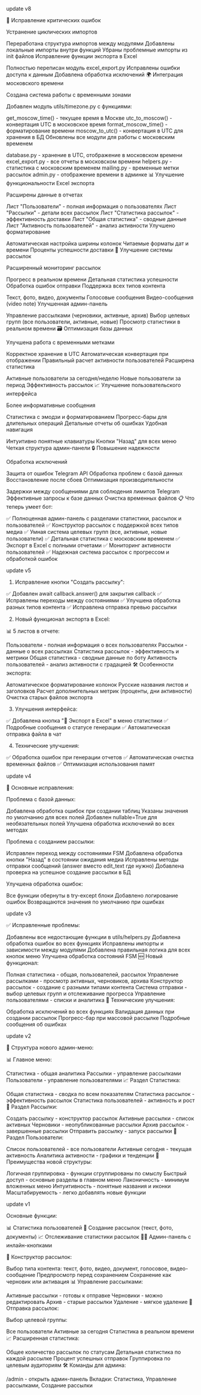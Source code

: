 update v8

🔧 Исправление критических ошибок

Устранение циклических импортов

Переработана структура импортов между модулями
Добавлены локальные импорты внутри функций
Убраны проблемные импорты из init файлов
Исправление функции экспорта в Excel

Полностью переписан модуль excel_export.py
Исправлены ошибки доступа к данным
Добавлена обработка исключений
🌍 Интеграция московского времени

Создана система работы с временными зонами

Добавлен модуль utils/timezone.py с функциями:

get_moscow_time() - текущее время в Москве
utc_to_moscow() - конвертация UTC в московское время
format_moscow_time() - форматирование времени
moscow_to_utc() - конвертация в UTC для хранения в БД
Обновлены все модули для работы с московским временем

database.py - хранение в UTC, отображение в московском времени
excel_export.py - все отчеты в московском времени
helpers.py - статистика с московским временем
mailing.py - временные метки рассылок
admin.py - отображение времени в админке
📊 Улучшение функциональности Excel экспорта

Расширены данные в отчетах

Лист "Пользователи" - полная информация о пользователях
Лист "Рассылки" - детали всех рассылок
Лист "Статистика рассылок" - эффективность доставки
Лист "Общая статистика" - сводные данные
Лист "Активность пользователей" - анализ активности
Улучшено форматирование

Автоматическая настройка ширины колонок
Читаемые форматы дат и времени
Проценты успешности доставки
🚀 Улучшение системы рассылок

Расширенный мониторинг рассылок

Прогресс в реальном времени
Детальная статистика успешности
Обработка ошибок отправки
Поддержка всех типов контента

Текст, фото, видео, документы
Голосовые сообщения
Видео-сообщения (video note)
Улучшенная админ-панель

Управление рассылками (черновики, активные, архив)
Выбор целевых групп (все пользователи, активные, новые)
Просмотр статистики в реальном времени
🗃️ Оптимизация базы данных

Улучшена работа с временными метками

Корректное хранение в UTC
Автоматическая конвертация при отображении
Правильный расчет активности пользователей
Расширена статистика

Активные пользователи за сегодня/неделю
Новые пользователи за период
Эффективность рассылок
📈 Улучшение пользовательского интерфейса

Более информативные сообщения

Статистика с эмодзи и форматированием
Прогресс-бары для длительных операций
Детальные отчеты об ошибках
Удобная навигация

Интуитивно понятные клавиатуры
Кнопки "Назад" для всех меню
Четкая структура админ-панели
🔒 Повышение надежности

Обработка исключений

Защита от ошибок Telegram API
Обработка проблем с базой данных
Восстановление после сбоев
Оптимизация производительности

Задержки между сообщениями для соблюдения лимитов Telegram
Эффективные запросы к базе данных
Очистка временных файлов
📋 Что теперь умеет бот:

✅ Полноценная админ-панель с разделами статистики, рассылок и пользователей
✅ Конструктор рассылок с поддержкой всех типов медиа
✅ Умная система целевых групп (все, активные, новые пользователи)
✅ Детальная статистика с московским временем
✅ Экспорт в Excel с полными отчетами
✅ Мониторинг активности пользователей
✅ Надежная система рассылок с прогрессом и обработкой ошибок

update v5

1. Исправление кнопки "Создать рассылку":

✅ Добавлен await callback.answer() для закрытия callback
✅ Исправлены переходы между состояниями
✅ Улучшена обработка разных типов контента
✅ Исправлена отправка превью рассылки

2. Новый функционал экспорта в Excel:

📊 5 листов в отчете:

Пользователи - полная информация о всех пользователях
Рассылки - данные о всех рассылках
Статистика рассылок - эффективность и метрики
Общая статистика - сводные данные по боту
Активность пользователей - анализ активности с градацией
🛠️ Особенности экспорта:

Автоматическое форматирование колонок
Русские названия листов и заголовков
Расчет дополнительных метрик (проценты, дни активности)
Очистка старых файлов экспорта

3. Улучшения интерфейса:

✅ Добавлена кнопка "📁 Экспорт в Excel" в меню статистики
✅ Подробные сообщения о статусе генерации
✅ Автоматическая отправка файла в чат

4. Технические улучшения:

✅ Обработка ошибок при генерации отчетов
✅ Автоматическая очистка временных файлов
✅ Оптимизация использования памят

update v4

🎯 Основные исправления:

Проблема с базой данных:

Добавлена обработка ошибок при создании таблиц
Указаны значения по умолчанию для всех полей
Добавлен nullable=True для необязательных полей
Улучшена обработка исключений во всех методах

Проблема с созданием рассылки:

Исправлен переход между состояниями FSM
Добавлена обработка кнопки "Назад" в состоянии ожидания медиа
Исправлены методы отправки сообщений (answer вместо edit_text где нужно)
Добавлена проверка на успешное создание рассылки в БД

Улучшена обработка ошибок:

Все функции обернуты в try-except блоки
Добавлено логирование ошибок
Возвращаются значения по умолчанию при ошибках

update v3 

✅ Исправленные проблемы:

Добавлены все недостающие функции в utils/helpers.py
Добавлена обработка ошибок во всех функциях
Исправлены импорты и зависимости между модулями
Добавлена правильная логика для всех кнопок меню
Улучшена обработка состояний FSM
🆕 Новый функционал:

Полная статистика - общая, пользователей, рассылок
Управление рассылками - просмотр активных, черновиков, архива
Конструктор рассылок - создание с разными типами контента
Система отправки - выбор целевых групп и отслеживание прогресса
Управление пользователями - списки и аналитика
🔧 Технические улучшения:

Обработка исключений во всех функциях
Валидация данных при создании рассылок
Прогресс-бар при массовой рассылке
Подробные сообщения об ошибках


update v2

🎯 Структура нового админ-меню:

📊 Главное меню:

Статистика - общая аналитика
Рассылки - управление рассылками
Пользователи - управление пользователями
📈 Раздел Статистика:

Общая статистика - сводка по всем показателям
Статистика рассылок - эффективность рассылок
Статистика пользователей - активность и рост
📨 Раздел Рассылки:

Создать рассылку - конструктор рассылок
Активные рассылки - список активных
Черновики - неопубликованные рассылки
Архив рассылок - завершенные рассылки
Отправить рассылку - запуск рассылки
👥 Раздел Пользователи:

Список пользователей - все пользователи
Активные сегодня - текущая активность
Аналитика активности - графики и тенденции
🎯 Преимущества новой структуры:

Логичная группировка - функции сгруппированы по смыслу
Быстрый доступ - основные разделы в главном меню
Лаконичность - минимум вложенных меню
Интуитивность - понятные названия и иконки
Масштабируемость - легко добавлять новые функции


update v1

Основные функции:

📊 Статистика пользователей
📨 Создание рассылок (текст, фото, документы)
📈 Отслеживание статистики рассылок
👨‍💻 Админ-панель с инлайн-кнопками

📝 Конструктор рассылок:

Выбор типа контента: текст, фото, видео, документ, голосовое, видео-сообщение
Предпросмотр перед сохранением
Сохранение как черновик или активация
📊 Управление рассылками:

Активные рассылки - готовы к отправке
Черновики - можно редактировать
Архив - старые рассылки
Удаление - мягкое удаление
🚀 Отправка рассылок:

Выбор целевой группы:

Все пользователи
Активные за сегодня
Статистика в реальном времени
📈 Расширенная статистика:

Общее количество рассылок по статусам
Детальная статистика по каждой рассылке
Процент успешных отправок
Группировка по целевым аудиториям
🛠️ Команды для админа:

/admin - открыть админ-панель
Вкладки: Статистика, Управление рассылками, Создание рассылки
